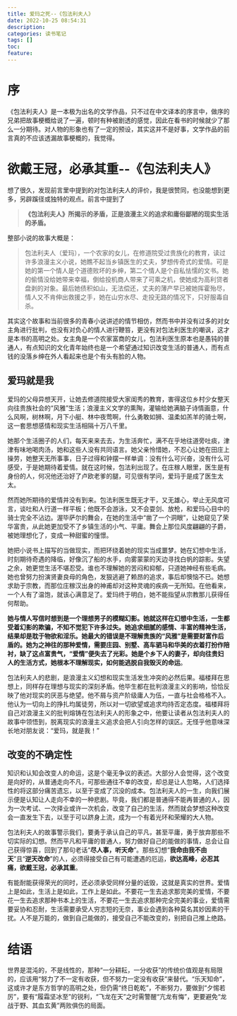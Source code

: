 ```yaml
---
title: 爱玛之死--《包法利夫人》
date: 2022-10-25 08:54:31
description: 
categories: 读书笔记
tags: [] 
toc: 
feature: 
---
```


# 序
《包法利夫人》是一本极为出名的文学作品，只不过在中文译本的序言中，做序的兄弟把故事梗概给说了一遍，顿时有种被剧透的感觉，因此在看书的时候就少了那么一分期待。对人物的形象也有了一定的预设，其实这并不是好事，文学作品的前言真的不应该透漏故事梗概的，我觉得。

<!-- more -->

# 欲戴王冠，必承其重--《包法利夫人》

想了很久，发现前言里中提到的对包法利夫人的评价，我是很赞同，也没能想到更多，另辟蹊径或独特的观点。前言中提到了

> **《包法利夫人》所揭示的矛盾，正是浪漫主义的追求和庸俗鄙陋的现实生活的矛盾。**

整部小说的故事大概是：

> 包法利夫人（爱玛），一个农家的女儿，在修道院受过贵族化的教育，读过许多浪漫主义小说，她瞧不起当乡镇医生的丈夫，梦想传奇式的爱情。可是她的第一个情人是个道德败坏的乡绅，第二个情人是个自私怯懦的文书。她的偷情没给她带来幸福，倒给投机商人带来了可乘之机，使她成为高利贷者盘剥的对象。最后她债积如山，无法偿还，丈夫的薄产早已被她挥霍殆尽，情人又不肯伸出救援之手，她在山穷水尽、走投无路的情况下，只好服毒自杀。

其实这个故事和当前很多的青春小说讲述的情节相仿，然而书中并没有过多的对女主角进行批判，也没有对负心的情人进行鞭笞，更没有对包法利医生的嘲讽，这才是本书的高明之处。女主角是一个农家富商的女儿，包法利医生原本也是愚钝的普通人，有点知识的文化青年始终也是一个希望通过知识改变生活的普通人，而有点钱的没落乡绅在外人看起来也是个有头有脸的人物。

## 爱玛就是我

爱玛的父母异想天开，让她去修道院接受大家闺秀的教育，害得这位乡村少女整天向往贵族社会的“风雅”生活；浪漫主义文学的熏陶，灌输给她满脑子诗情画意，什么风啊，树林啊，月下小艇、林中夜莺啊，什么勇敢如狮、温柔如羔羊的骑士啊，这一套思想感情和现实生活相隔十万八千里。

她那个生活圈子的人们，每天来来去去，为生活奔忙，满不在乎地往道旁吐痰，津津有味地喝肉汤，她和这些人没有共同语言。她父亲怜惜她，不忍心让她在田庄上操劳，她整天无所事事，日子过得和钟摆一样单调：没有什么可兴奋，没有什么可感受，于是她期待着爱情。就在这时候，包法利出现了。在庄稼人眼里，医生是有身份的人，何况他还治好了卢欧老爹的腿，可见很有学问，爱玛于是成了医生太太。

然而她所期待的爱情并没有到来。包法利医生既无才干，又无雄心，举止无风度可言，谈吐和人行道一样平板；他既不会游泳，又不会耍剑、放枪，和爱玛心目中的骑士完全不沾边。渥毕萨尔的舞会，在她的生活中“凿了一个洞眼”，让她窥见了荣华富贵，从此她更加受不了乡镇生活的小气、平庸。舞会上那位风度翩翩的子爵，被她理想化了，变成一种甜蜜的憧憬。

她把小说书上描写的当做现实，而把环绕着她的现实当成噩梦。她在幻想中生活，时刻期待奇遇的降临，好像沉了船的水手，向雾蒙蒙的天边寻找白帆的踪影。失望之余，她更觉生活不堪忍受。谁也不理解她的苦闷和抑郁，只道她神经有些毛病。她也曾努力扮演贤妻良母的角色，发狠逃避了赖昂的追求，事后却懊恼不已。她想求助于宗教，而那位庄稼汉出身的神甫却对这种灵魂的疾病一无所知。在他看来，一个人有了温饱，就该心满意足了。爱玛终于明白，她不能指望从宗教那儿获得任何帮助。

**她与情人写信时想到是一个理想男子的模糊幻影。她就这样在幻想中生活，一生都受着幻影的欺骗，不知不觉犯下许多过失。她追求细腻的感情、丰富的精神生活，结果却是耽于物欲和淫乐。她最大的错误是不理解贵族的“风雅”是需要财富作后盾的。她为之神往的那种爱情，需要庄园、别墅、高车驷马和华美的衣着打扮作陪衬，缺了这点富贵气，“爱情”便失去了光彩。她是个乡下人的妻子，却向往贵妇人的生活方式，她根本不理解现实，如何能逃脱自我毁灭的命运**。

包法利夫人的悲剧，是浪漫主义幻想和现实生活发生冲突的必然后果。福楼拜在思想上，同样存在理想与现实的深刻矛盾。他毕生都在批判浪漫主义的影响，恰恰反映了他对现实的厌恶与绝望。他不屑与资产阶级庸人为伍，一直与社会格格不入。他认为一切向上的挣扎均属徒劳，所以对一切欲望或追求均持否定态度。福楼拜将自己对浪漫主义的批判熔铸在包法利夫人的形象之中，他要让读者从包法利夫人的故事中领悟到，脱离现实的浪漫主义追求会把人引向怎样的误区。无怪乎他意味深长地对朋友说：“爱玛，就是我！”

## 改变的不确定性

知识和认知会改变人的命运，这是个毫无争议的表述。大部分人会觉得，这个改变是向好的，从普通走向不凡，可那些通往不幸的改变，却总是让人忽略，人们选择性的将这部分痛苦遗忘，以至于变成了沉没的成本。包法利夫人的一生，向我们展示便是认知让人走向不幸的一种悲剧。毕竟，我们都是普通得不能再普通的人，因为一次考试、一次择业或许一次机会，改变了自己的生活，然而就会梦想这种改变会一直发生下去，以至于可以跻身上流，成为一个有着光环和荣耀的大人物。

包法利夫人的故事警示我们，要勇于承认自己的平凡，甚至平庸，勇于放弃那些不切实际的幻想。然而平凡和平庸的普通人，努力做好自己的能做的事情，总会让自己获得惊喜，回到了那句老话“**尽人事，听天命**”。那些幻想“**我命由我不由天**”且“**逆天改命**”的人，必须得接受自己有可能遭遇的厄运，**欲达高峰，必忍其痛，欲戴王冠，必承其重**。

有能耐能获得荣光的同时，还必须承受同样分量的诋毁，这就是真实的世界。爱情上是如此，生活上是如此，工作上是如此。不要花一生去追求那完美的爱情，不要花一生去追求那种书本上的生活，不要花一生去追求那种完全完美的事业，爱情需要妥协和忍耐，生活需要承受人穷志短的无奈，事业会遇到各种莫名其妙因素的干扰。人不是万能的，做到自己能做的，接受自己不能改变的，别把自己推上绝路。

# 结语

世界是混沌的，不是线性的，那种“一分耕耘，一分收获”的传统价值观是有局限的，应该用“努力了不一定有收获，但不努力一定没有收获”来替代。“乐天知命”，这或许才是东方哲学的高明之处，但仍需“终日乾乾”，不断努力，要做到“夕惕若厉”，要有“履霜坚冰至”的锐利，“飞龙在天”之时需警醒“亢龙有悔”，更要避免“龙战于野、其血玄黄”两败俱伤的局面。